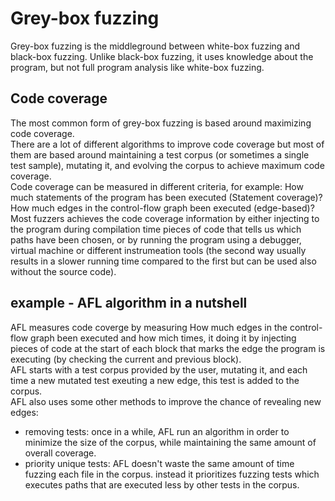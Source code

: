 # Grey-box fuzzing
Grey-box fuzzing is the middleground between white-box fuzzing and black-box fuzzing. Unlike black-box fuzzing, it uses knowledge about the program, but not full program analysis like white-box fuzzing.

## Code coverage
The most common form of grey-box fuzzing is based around maximizing code coverage.<br>
There are a lot of different algorithms to improve code coverage but most of them are based around maintaining a test corpus (or sometimes a single test sample), mutating it, and evolving the corpus to achieve maximum code coverage.<br>
Code coverage can be measured in different criteria, for example: How much statements of the program has been executed (Statement coverage)? How much edges in the control-flow graph been executed (edge-based)?<br>
Most fuzzers achieves the code coverage information by either injecting to the program during compilation time pieces of code that tells us which paths have been chosen, or by running the program using a debugger, virtual machine or different instrumeation tools (the second way usually results in a slower running time compared to the first but can be used also without the source code).

## example - AFL algorithm in a nutshell
AFL measures code coverge by measuring How much edges in the control-flow graph been executed and how mich times, it doing it by injecting pieces of code at the start of each block that marks the edge the program is executing (by checking the current and previous block).<br>
AFL starts with a test corpus provided by the user, mutating it, and each time a new mutated test exeuting a new edge, this test is added to the corpus.<br>
AFL also uses some other methods to improve the chance of revealing new edges:
- removing tests: once in a while, AFL run an algorithm in order to minimize the size of the corpus, while maintaining the same amount of overall coverage.
- priority unique tests: AFL doesn't waste the same amount of time fuzzing each file in the corpus. instead it prioritizes fuzzing tests which executes paths that are executed less by other tests in the corpus.